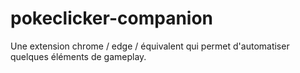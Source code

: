 # pokeclicker-companion
Une extension chrome / edge / équivalent qui permet d'automatiser quelques éléments de gameplay.
